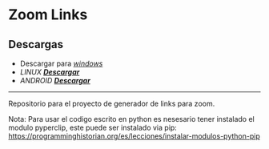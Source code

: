 # Zoom Links
## Descargas
* Descargar para [_windows_](https://github.com/shernandezz/zoom-links/raw/master/Versions/Windows/ZL%20Windows%20Installer.exe)
* *LINUX* [_**Descargar**_](https://github.com/shernandezz/zoom-links/raw/master/Versions/Linux/Zoom%20Links)
* *ANDROID* [_**Descargar**_](https://github.com/shernandezz/zoom-links/raw/master/Versions/Android/ZL%20andriod.apk)
***
Repositorio para el proyecto de generador de links para zoom.

Nota: Para usar el codigo escrito en python es nesesario tener instalado el modulo pyperclip, este puede ser instalado via pip: https://programminghistorian.org/es/lecciones/instalar-modulos-python-pip

